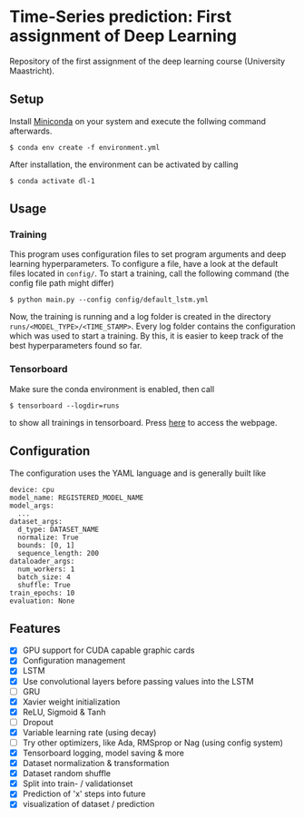 # Time-Series prediction: First assignment of Deep Learning
Repository of the first assignment of the deep learning course (University Maastricht).

## Setup
Install [Miniconda](https://docs.conda.io/en/latest/miniconda.html) on your system and execute the follwing command afterwards.

```$ conda env create -f environment.yml```

After installation, the environment can be activated by calling 

```$ conda activate dl-1```

## Usage
### Training
This program uses configuration files to set program arguments and deep learning hyperparameters. To configure a file, have a look at the default files located in ```config/```. To start a training, call the following command (the config file path might differ)

```$ python main.py --config config/default_lstm.yml```

Now, the training is running and a log folder is created in the directory ```runs/<MODEL_TYPE>/<TIME_STAMP>```. Every log folder contains the configuration which was used to start a training. By this, it is easier to keep track of the best hyperparameters found so far.

### Tensorboard
Make sure the conda environment is enabled, then call

```$ tensorboard --logdir=runs```

to show all trainings in tensorboard. Press [here](http://localhost:6006) to access the webpage.

## Configuration
The configuration uses the YAML language and is generally built like

```
device: cpu
model_name: REGISTERED_MODEL_NAME
model_args:
  ...
dataset_args:
  d_type: DATASET_NAME
  normalize: True
  bounds: [0, 1]
  sequence_length: 200
dataloader_args:
  num_workers: 1
  batch_size: 4
  shuffle: True
train_epochs: 10
evaluation: None
```

## Features
- [x] GPU support for CUDA capable graphic cards
- [x] Configuration management
- [x] LSTM
- [x] Use convolutional layers before passing values into the LSTM
- [ ] GRU
- [x] Xavier weight initialization
- [x] ReLU, Sigmoid & Tanh
- [ ] Dropout
- [x] Variable learning rate (using decay)
- [ ] Try other optimizers, like Ada, RMSprop or Nag (using config system)
- [x] Tensorboard logging, model saving & more
- [x] Dataset normalization & transformation
- [x] Dataset random shuffle
- [x] Split into train- / validationset
- [x] Prediction of 'x' steps into future
- [x] visualization of dataset / prediction
